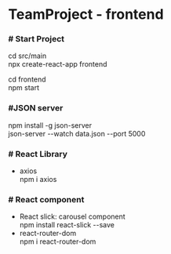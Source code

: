 # TeamProject - frontend

### # Start Project

cd src/main \
npx create-react-app frontend

cd frontend \
npm start

### #JSON server
npm install -g json-server \
json-server --watch data.json --port 5000

### # React Library
- axios \
npm i axios

### # React component

- React slick: carousel component \
npm install react-slick --save
- react-router-dom \
npm i react-router-dom
